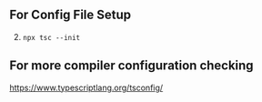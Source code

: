 ## For Config File Setup

2. `npx tsc --init`

## For more compiler configuration checking
https://www.typescriptlang.org/tsconfig/